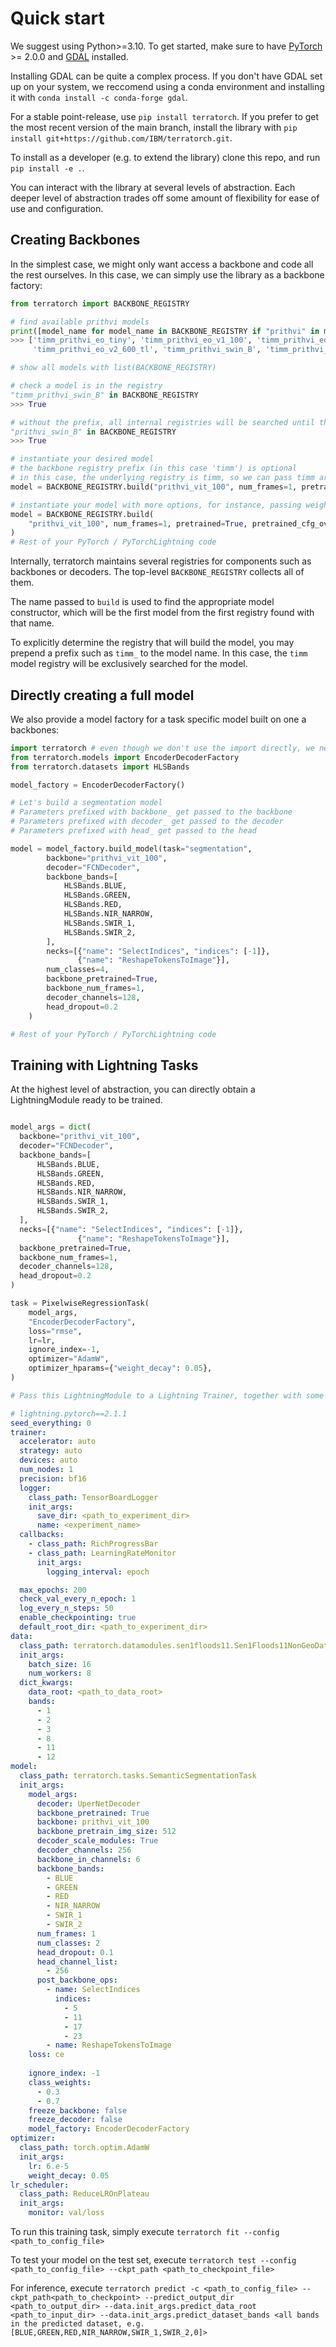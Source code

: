 # Quick start
We suggest using Python>=3.10.
To get started, make sure to have [PyTorch](https://pytorch.org/get-started/locally/) >= 2.0.0 and [GDAL](https://gdal.org/index.html) installed.

Installing GDAL can be quite a complex process. If you don't have GDAL set up on your system, we reccomend using a conda environment and installing it with `conda install -c conda-forge gdal`.

For a stable point-release, use `pip install terratorch`.
If you prefer to get the most recent version of the main branch, install the library with `pip install git+https://github.com/IBM/terratorch.git`.

To install as a developer (e.g. to extend the library) clone this repo, and run `pip install -e .`.

You can interact with the library at several levels of abstraction. Each deeper level of abstraction trades off some amount of flexibility for ease of use and configuration.

## Creating Backbones

In the simplest case, we might only want access a backbone and code all the rest ourselves. In this case, we can simply use the library as a backbone factory:

```python title="Instantiating a prithvi backbone"
from terratorch import BACKBONE_REGISTRY

# find available prithvi models
print([model_name for model_name in BACKBONE_REGISTRY if "prithvi" in model_name])
>>> ['timm_prithvi_eo_tiny', 'timm_prithvi_eo_v1_100', 'timm_prithvi_eo_v2_300', 'timm_prithvi_eo_v2_300_tl', 'timm_prithvi_eo_v2_600',
     'timm_prithvi_eo_v2_600_tl', 'timm_prithvi_swin_B', 'timm_prithvi_swin_L', 'timm_prithvi_vit_100', 'timm_prithvi_vit_tiny']

# show all models with list(BACKBONE_REGISTRY)

# check a model is in the registry
"timm_prithvi_swin_B" in BACKBONE_REGISTRY
>>> True

# without the prefix, all internal registries will be searched until the first match is found
"prithvi_swin_B" in BACKBONE_REGISTRY
>>> True

# instantiate your desired model
# the backbone registry prefix (in this case 'timm') is optional
# in this case, the underlying registry is timm, so we can pass timm arguments to it
model = BACKBONE_REGISTRY.build("prithvi_vit_100", num_frames=1, pretrained=True)

# instantiate your model with more options, for instance, passing weights of your own through timm
model = BACKBONE_REGISTRY.build(
    "prithvi_vit_100", num_frames=1, pretrained=True, pretrained_cfg_overlay={"file": "<path to weights>"}
)
# Rest of your PyTorch / PyTorchLightning code

```

Internally, terratorch maintains several registries for components such as backbones or decoders. The top-level `BACKBONE_REGISTRY` collects all of them.

The name passed to `build` is used to find the appropriate model constructor, which will be the first model from the first registry found with that name.

To explicitly determine the registry that will build the model, you may prepend a prefix such as `timm_` to the model name. In this case, the `timm` model registry will be exclusively searched for the model.

## Directly creating a full model

We also provide a model factory for a task specific model built on one a backbones:

```python title="Building a full model, with task specific decoder"
import terratorch # even though we don't use the import directly, we need it so that the models are available in the timm registry
from terratorch.models import EncoderDecoderFactory
from terratorch.datasets import HLSBands

model_factory = EncoderDecoderFactory()

# Let's build a segmentation model
# Parameters prefixed with backbone_ get passed to the backbone
# Parameters prefixed with decoder_ get passed to the decoder
# Parameters prefixed with head_ get passed to the head

model = model_factory.build_model(task="segmentation",
        backbone="prithvi_vit_100",
        decoder="FCNDecoder",
        backbone_bands=[
            HLSBands.BLUE,
            HLSBands.GREEN,
            HLSBands.RED,
            HLSBands.NIR_NARROW,
            HLSBands.SWIR_1,
            HLSBands.SWIR_2,
        ],
        necks=[{"name": "SelectIndices", "indices": [-1]},
               {"name": "ReshapeTokensToImage"}],
        num_classes=4,
        backbone_pretrained=True,
        backbone_num_frames=1,
        decoder_channels=128,
        head_dropout=0.2
    )

# Rest of your PyTorch / PyTorchLightning code
```

## Training with Lightning Tasks

At the highest level of abstraction, you can directly obtain a LightningModule ready to be trained.

```python title="Building a full Pixel-Wise Regression task"

model_args = dict(
  backbone="prithvi_vit_100",
  decoder="FCNDecoder",
  backbone_bands=[
      HLSBands.BLUE,
      HLSBands.GREEN,
      HLSBands.RED,
      HLSBands.NIR_NARROW,
      HLSBands.SWIR_1,
      HLSBands.SWIR_2,
  ],
  necks=[{"name": "SelectIndices", "indices": [-1]},
               {"name": "ReshapeTokensToImage"}],
  backbone_pretrained=True,
  backbone_num_frames=1,
  decoder_channels=128,
  head_dropout=0.2
)

task = PixelwiseRegressionTask(
    model_args,
    "EncoderDecoderFactory",
    loss="rmse",
    lr=lr,
    ignore_index=-1,
    optimizer="AdamW",
    optimizer_hparams={"weight_decay": 0.05},
)

# Pass this LightningModule to a Lightning Trainer, together with some LightningDataModule
```

```yaml title="Configuration file for a Semantic Segmentation Task"
# lightning.pytorch==2.1.1
seed_everything: 0
trainer:
  accelerator: auto
  strategy: auto
  devices: auto
  num_nodes: 1
  precision: bf16
  logger:
    class_path: TensorBoardLogger
    init_args:
      save_dir: <path_to_experiment_dir>
      name: <experiment_name>
  callbacks:
    - class_path: RichProgressBar
    - class_path: LearningRateMonitor
      init_args:
        logging_interval: epoch

  max_epochs: 200
  check_val_every_n_epoch: 1
  log_every_n_steps: 50
  enable_checkpointing: true
  default_root_dir: <path_to_experiment_dir>
data:
  class_path: terratorch.datamodules.sen1floods11.Sen1Floods11NonGeoDataModule
  init_args:
    batch_size: 16
    num_workers: 8
  dict_kwargs:
    data_root: <path_to_data_root>
    bands:
      - 1
      - 2
      - 3
      - 8
      - 11
      - 12
model:
  class_path: terratorch.tasks.SemanticSegmentationTask
  init_args:
    model_args:
      decoder: UperNetDecoder
      backbone_pretrained: True
      backbone: prithvi_vit_100
      backbone_pretrain_img_size: 512
      decoder_scale_modules: True
      decoder_channels: 256
      backbone_in_channels: 6
      backbone_bands:
        - BLUE
        - GREEN
        - RED
        - NIR_NARROW
        - SWIR_1
        - SWIR_2
      num_frames: 1
      num_classes: 2
      head_dropout: 0.1
      head_channel_list:
        - 256
      post_backbone_ops:
        - name: SelectIndices
          indices:
            - 5
            - 11
            - 17
            - 23
        - name: ReshapeTokensToImage
    loss: ce
    
    ignore_index: -1
    class_weights:
      - 0.3
      - 0.7
    freeze_backbone: false
    freeze_decoder: false
    model_factory: EncoderDecoderFactory
optimizer:
  class_path: torch.optim.AdamW
  init_args:
    lr: 6.e-5
    weight_decay: 0.05
lr_scheduler:
  class_path: ReduceLROnPlateau
  init_args:
    monitor: val/loss


```

To run this training task, simply execute `terratorch fit --config <path_to_config_file>`

To test your model on the test set, execute `terratorch test --config  <path_to_config_file> --ckpt_path <path_to_checkpoint_file>`

For inference, execute `terratorch predict -c <path_to_config_file> --ckpt_path<path_to_checkpoint> --predict_output_dir <path_to_output_dir> --data.init_args.predict_data_root <path_to_input_dir> --data.init_args.predict_dataset_bands <all bands in the predicted dataset, e.g. [BLUE,GREEN,RED,NIR_NARROW,SWIR_1,SWIR_2,0]>`
